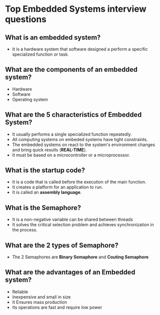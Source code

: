 # Top Embedded Systems interview questions 
## What is an embedded system?
- It is a hardware system that software designed a perform a specific specialized function or task.
## What are the components of an embedded system? 
- Hardware
- Software
- Operating system
## What are the 5 characteristics of Embedded System?
- It usually performs a single specialized function repeatedly.
- All computing systems on embeded systems have tight constraints.
- The embedded systems on react to the system's environment changes and bring quick results (**REAL-TIME**).
- It must be based on a microcontroller or a microprocessor.  
## What is the startup code?
- It is a code that is called before the execution of the main function.
- It creates a platform for an application to run.
- It is called an **assembly language**.
## What is the Semaphore? 
- It is a non-negative variable can be shared between threads
- It solves the critical selection problem and achieves synchronization in the process.
## What are the 2 types of Semaphore?  
- The 2 Semaphores are **Binary Semaphore** and **Couting Semaphore**
## What are the advantages of an Embedded system?
- Reliable
- Inexpensive and small in size
- It Ensures mass production
- Its operations are fast and require low power
